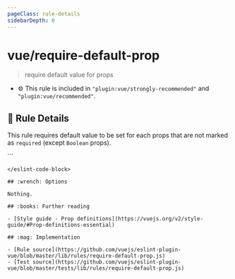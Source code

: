 ```yaml
---
pageClass: rule-details
sidebarDepth: 0
---
```

# vue/require-default-prop
> require default value for props

- :gear: This rule is included in `"plugin:vue/strongly-recommended"` and `"plugin:vue/recommended"`.

## :book: Rule Details

This rule requires default value to be set for each props that are not marked as `required` (except `Boolean` props).

<eslint-code-block :rules="{'vue/require-default-prop': ['error']}">
```
<script>
export default {
  props: {
    /* ✓ GOOD */
    a: {
      type: Number,
      required: true
    },
    b: {
      type: Number,
      default: 0
    },
    c: {
      type: Number,
      default: 0,
      required: false
    },
    d: {
      type: Boolean, // Boolean is the only type that doesn't require default
    },

    /* ✗ BAD */
    e: Number,
    f: [Number, String],
    g: [Boolean, Number],
    j: {
      type: Number
    },
    i: {
      type: Number,
      required: false
    }
  }
}
</script>
```
</eslint-code-block>

## :wrench: Options

Nothing.

## :books: Further reading

- [Style guide - Prop definitions](https://vuejs.org/v2/style-guide/#Prop-definitions-essential)

## :mag: Implementation

- [Rule source](https://github.com/vuejs/eslint-plugin-vue/blob/master/lib/rules/require-default-prop.js)
- [Test source](https://github.com/vuejs/eslint-plugin-vue/blob/master/tests/lib/rules/require-default-prop.js)
